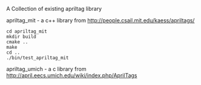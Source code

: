 A Collection of existing apriltag library

apriltag_mit - a c++ library from http://people.csail.mit.edu/kaess/apriltags/

```
cd apriltag_mit
mkdir build
cmake ..
make
cd ..
./bin/test_apriltag_mit
```

apriltag_umich - a c library from http://april.eecs.umich.edu/wiki/index.php/AprilTags
